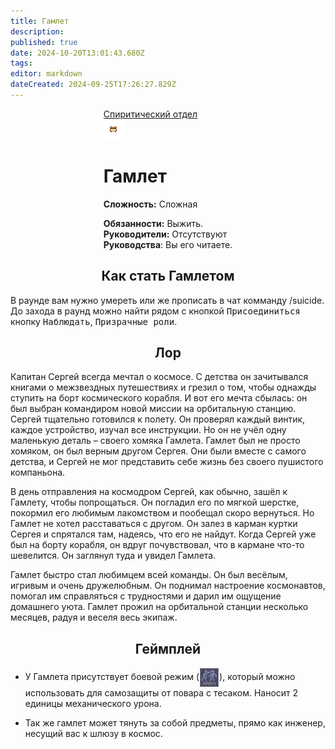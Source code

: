 ```yaml
---
title: Гамлет
description: 
published: true
date: 2024-10-20T13:01:43.680Z
tags: 
editor: markdown
dateCreated: 2024-09-25T17:26:27.829Z
---
```


<div style="display: flex; justify-content: center;">
<div class="roles-passport comm">
  <div class="title comm"><a href="/roles/spiritualisticdepartment">Спиритический отдел</a></div>
  <div>
    <div><div><img src="/roles/hamlet.gif"></div></div>
  <div><div>
    <h1>Гамлет</h1>
    <p><strong>Сложность:</strong> Сложная</p>
    <strong>Обязанности:</strong> Выжить.<br>
    <b>Руководители:</b> Отсутствуют<br>
    <b>Руководства</b>: Вы его читаете.
  </div></div>
  </div>
</div>
</div>
<h2><center>Как стать Гамлетом</center></h2>

В раунде вам нужно умереть или же прописать в чат комманду /suicide.
До захода в раунд можно найти рядом с кнопкой <kbd>Присоединиться</kbd> кнопку <kbd>Наблюдать</kbd>, <kbd>Призрачные роли</kbd>.

<h2><center>Лор</center></h2>

Капитан Сергей всегда мечтал о космосе. С детства он зачитывался книгами о межзвездных путешествиях и грезил о том, чтобы однажды ступить на борт космического корабля. И вот его мечта сбылась: он был выбран командиром новой миссии на орбитальную станцию.
Сергей тщательно готовился к полету. Он проверял каждый винтик, каждое устройство, изучал все инструкции. Но он не учёл одну маленькую деталь – своего хомяка Гамлета.
Гамлет был не просто хомяком, он был верным другом Сергея. Они были вместе с самого детства, и Сергей не мог представить себе жизнь без своего пушистого компаньона.

В день отправления на космодром Сергей, как обычно, зашёл к Гамлету, чтобы попрощаться. Он погладил его по мягкой шерстке, покормил его любимым лакомством и пообещал скоро вернуться.
Но Гамлет не хотел расставаться с другом. Он залез в карман куртки Сергея и спрятался там, надеясь, что его не найдут.
Когда Сергей уже был на борту корабля, он вдруг почувствовал, что в кармане что-то шевелится. Он заглянул туда и увидел Гамлета.

Гамлет быстро стал любимцем всей команды. Он был весёлым, игривым и очень дружелюбным.
Он поднимал настроение космонавтов, помогал им справляться с трудностями и дарил им ощущение домашнего уюта. Гамлет прожил на орбитальной станции несколько месяцев, радуя и веселя весь экипаж.

<h2><center>Геймплей</center></h2>

 <ul>
  <li>У Гамлета присутствует боевой режим (<img src="/guides/basics/harmoff.png" style="vertical-align: middle; width: 32px">), который можно использовать для самозащиты от повара с тесаком. Наносит 2 единицы механического урона.
 <p> <li>Так же гамлет может тянуть за собой предметы, прямо как инженер, несущий вас к шлюзу в космос.

<div class="table"></div>